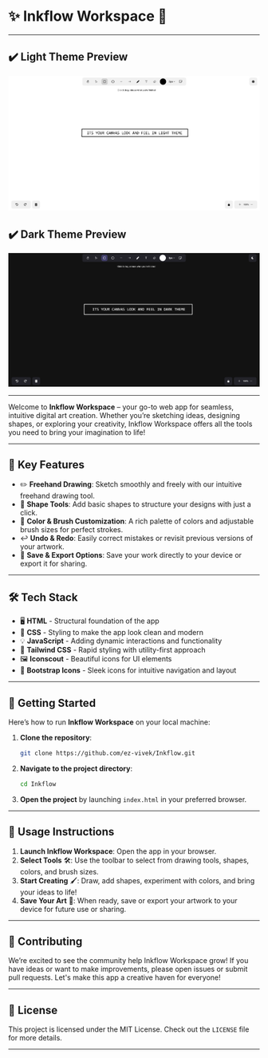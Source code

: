 # ✨ Inkflow Workspace 🎨

---

## ✔️ Light Theme Preview 


<img src="Images/light-theme-preview.png">


## ✔️ Dark Theme Preview


<img src="Images/dark-theme-preview.png">


---


Welcome to **Inkflow Workspace** – your go-to web app for seamless, intuitive digital art creation. Whether you’re sketching ideas, designing shapes, or exploring your creativity, Inkflow Workspace offers all the tools you need to bring your imagination to life!

---

## 🌟 Key Features

- ✏️ **Freehand Drawing**: Sketch smoothly and freely with our intuitive freehand drawing tool.
- 🔷 **Shape Tools**: Add basic shapes to structure your designs with just a click.
- 🎨 **Color & Brush Customization**: A rich palette of colors and adjustable brush sizes for perfect strokes.
- ↩️ **Undo & Redo**: Easily correct mistakes or revisit previous versions of your artwork.
- 💾 **Save & Export Options**: Save your work directly to your device or export it for sharing.

---

## 🛠️ Tech Stack

- 🖥️ **HTML** - Structural foundation of the app
- 🎨 **CSS** - Styling to make the app look clean and modern
- 💡 **JavaScript** - Adding dynamic interactions and functionality
- 🌈 **Tailwind CSS** - Rapid styling with utility-first approach
- 🖼️ **Iconscout** - Beautiful icons for UI elements
- 🚀 **Bootstrap Icons** - Sleek icons for intuitive navigation and layout

---

## 🚀 Getting Started

Here’s how to run **Inkflow Workspace** on your local machine:

1. **Clone the repository**:
   ```bash
   git clone https://github.com/ez-vivek/Inkflow.git
   ```

2. **Navigate to the project directory**:
   ```bash
   cd Inkflow
   ```

3. **Open the project** by launching `index.html` in your preferred browser.

---

## 🎉 Usage Instructions

1. **Launch Inkflow Workspace**: Open the app in your browser.
2. **Select Tools** 🛠️: Use the toolbar to select from drawing tools, shapes, colors, and brush sizes.
3. **Start Creating** 🖌️: Draw, add shapes, experiment with colors, and bring your ideas to life!
4. **Save Your Art** 💾: When ready, save or export your artwork to your device for future use or sharing.

---

## 🤝 Contributing

We’re excited to see the community help Inkflow Workspace grow! If you have ideas or want to make improvements, please open issues or submit pull requests. Let's make this app a creative haven for everyone! 

---

## 📜 License

This project is licensed under the MIT License. Check out the `LICENSE` file for more details.

---